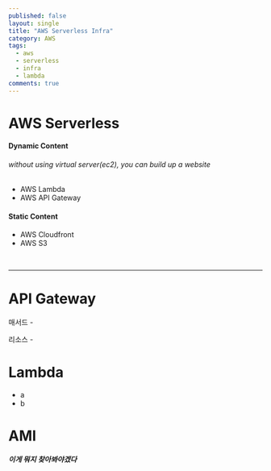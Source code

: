 ```yaml
---
published: false
layout: single
title: "AWS Serverless Infra"
category: AWS
tags:
  - aws
  - serverless
  - infra
  - lambda
comments: true
---
```


AWS Serverless
=============



#### Dynamic Content

###### without using virtual server(ec2), you can build up a website

- AWS Lambda
- AWS API Gateway

#### Static Content

- AWS Cloudfront
- AWS S3

​



------------

# API Gateway

매서드 -

리소스 -



# Lambda

- a
- b



# AMI

##### 이게 뭐지 찾아봐야겠다
